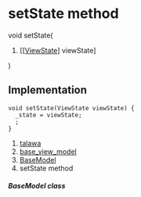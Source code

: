 
<div>

# setState method

</div>


void setState(

1.  [[[ViewState](../../enums_enums/ViewState.md)]
    viewState]

)



## Implementation

``` language-dart
void setState(ViewState viewState) {
  _state = viewState;
  ;
}
```







1.  [talawa](../../index.md)
2.  [base_view_model](../../view_model_base_view_model/)
3.  [BaseModel](../../view_model_base_view_model/BaseModel-class.md)
4.  setState method

##### BaseModel class







